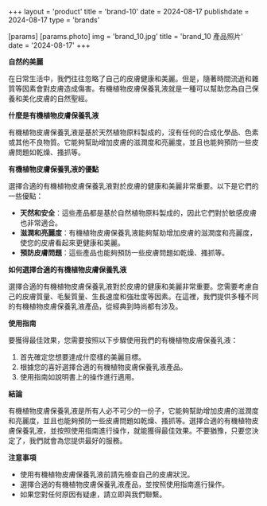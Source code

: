 +++
layout = 'product'
title = 'brand-10'
date = 2024-08-17
publishdate = 2024-08-17
type = 'brands'

[params]
  [params.photo]
    img = 'brand_10.jpg'
    title = 'brand_10 產品照片'
    date = '2024-08-17'
+++

**自然的美麗**

在日常生活中，我們往往忽略了自己的皮膚健康和美麗。但是，隨著時間流逝和雜質等因素會對皮膚造成傷害。有機植物皮膚保養乳液就是一種可以幫助您為自己保養和美化皮膚的自然聖經。

**什麼是有機植物皮膚保養乳液**

有機植物皮膚保養乳液是基於天然植物原料製成的，沒有任何的合成化學品、色素或其他不良物質。它能夠幫助增加皮膚的滋潤度和亮麗度，並且也能夠預防一些皮膚問題如乾燥、搔抓等。

**有機植物皮膚保養乳液的優點**

選擇合適的有機植物皮膚保養乳液對於皮膚的健康和美麗非常重要。以下是它們的一些優點：

* **天然和安全**：這些產品都是基於自然植物原料製成的，因此它們對於敏感皮膚也非常適合。
* **滋潤和亮麗度**：有機植物皮膚保養乳液能夠幫助增加皮膚的滋潤度和亮麗度，使您的皮膚看起來更健康和美麗。
* **預防皮膚問題**：這些產品也能夠預防一些皮膚問題如乾燥、搔抓等。

**如何選擇合適的有機植物皮膚保養乳液**

選擇合適的有機植物皮膚保養乳液對於皮膚的健康和美麗非常重要。您需要考慮自己的皮膚質量、毛髮質量、生長速度和強壯度等因素。在這裡，我們提供多種不同的有機植物皮膚保養乳液產品，從經典到時尚都有涉及。

**使用指南**

要獲得最佳效果，您需要按照以下步驟使用我們的有機植物皮膚保養乳液：

1. 首先確定您想要達成什麼樣的美麗目標。
2. 根據您的喜好選擇合適的有機植物皮膚保養乳液產品。
3. 使用指南如說明書上的操作進行適用。

**結論**

有機植物皮膚保養乳液是所有人必不可少的一份子，它能夠幫助增加皮膚的滋潤度和亮麗度，並且也能夠預防一些皮膚問題如乾燥、搔抓等。選擇合適的有機植物皮膚保養乳液，並按照使用指南進行操作，就能獲得最佳效果。不要猶豫，只要您決定了，我們就會為您提供最好的服務。

**注意事項**

* 使用有機植物皮膚保養乳液前請先檢查自己的皮膚狀況。
* 選擇合適的有機植物皮膚保養乳液產品，並按照使用指南進行操作。
* 如果您對任何原因有疑慮，請立即與我們聯繫。
